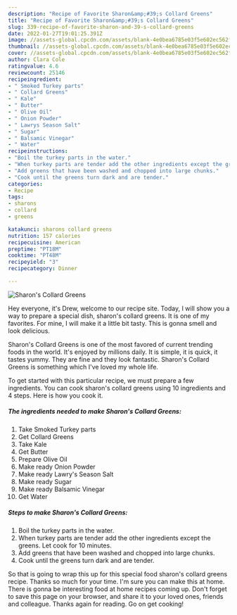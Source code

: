 ```yaml
---
description: "Recipe of Favorite Sharon&amp;#39;s Collard Greens"
title: "Recipe of Favorite Sharon&amp;#39;s Collard Greens"
slug: 339-recipe-of-favorite-sharon-and-39-s-collard-greens
date: 2022-01-27T19:01:25.391Z
image: //assets-global.cpcdn.com/assets/blank-4e0bea6785e03f5e602ec562f230caae08da540cada707380b4fe1bbebba43da.png
thumbnail: //assets-global.cpcdn.com/assets/blank-4e0bea6785e03f5e602ec562f230caae08da540cada707380b4fe1bbebba43da.png
cover: //assets-global.cpcdn.com/assets/blank-4e0bea6785e03f5e602ec562f230caae08da540cada707380b4fe1bbebba43da.png
author: Clara Cole
ratingvalue: 4.6
reviewcount: 25146
recipeingredient:
- " Smoked Turkey parts"
- " Collard Greens"
- " Kale"
- " Butter"
- " Olive Oil"
- " Onion Powder"
- " Lawrys Season Salt"
- " Sugar"
- " Balsamic Vinegar"
- " Water"
recipeinstructions:
- "Boil the turkey parts in the water."
- "When turkey parts are tender add the other ingredients except the greens. Let cook for 10 minutes."
- "Add greens that have been washed and chopped into large chunks."
- "Cook until the greens turn dark and are tender."
categories:
- Recipe
tags:
- sharons
- collard
- greens

katakunci: sharons collard greens 
nutrition: 157 calories
recipecuisine: American
preptime: "PT18M"
cooktime: "PT48M"
recipeyield: "3"
recipecategory: Dinner

---
```



![Sharon&#39;s Collard Greens](//assets-global.cpcdn.com/assets/blank-4e0bea6785e03f5e602ec562f230caae08da540cada707380b4fe1bbebba43da.png)

Hey everyone, it's Drew, welcome to our recipe site. Today, I will show you a way to prepare a special dish, sharon&#39;s collard greens. It is one of my favorites. For mine, I will make it a little bit tasty. This is gonna smell and look delicious.



Sharon&#39;s Collard Greens is one of the most favored of current trending foods in the world. It's enjoyed by millions daily. It is simple, it is quick, it tastes yummy. They are fine and they look fantastic. Sharon&#39;s Collard Greens is something which I've loved my whole life.


To get started with this particular recipe, we must prepare a few ingredients. You can cook sharon&#39;s collard greens using 10 ingredients and 4 steps. Here is how you cook it.

<!--inarticleads1-->

##### The ingredients needed to make Sharon&#39;s Collard Greens:

1. Take  Smoked Turkey parts
1. Get  Collard Greens
1. Take  Kale
1. Get  Butter
1. Prepare  Olive Oil
1. Make ready  Onion Powder
1. Make ready  Lawry&#39;s Season Salt
1. Make ready  Sugar
1. Make ready  Balsamic Vinegar
1. Get  Water




<!--inarticleads2-->

##### Steps to make Sharon&#39;s Collard Greens:

1. Boil the turkey parts in the water.
1. When turkey parts are tender add the other ingredients except the greens. Let cook for 10 minutes.
1. Add greens that have been washed and chopped into large chunks.
1. Cook until the greens turn dark and are tender.




So that is going to wrap this up for this special food sharon&#39;s collard greens recipe. Thanks so much for your time. I'm sure you can make this at home. There is gonna be interesting food at home recipes coming up. Don't forget to save this page on your browser, and share it to your loved ones, friends and colleague. Thanks again for reading. Go on get cooking!
